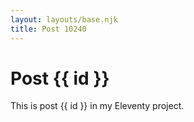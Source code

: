 ```yaml
---
layout: layouts/base.njk
title: Post 10240
---
```


# Post {{ id }}

This is post {{ id }} in my Eleventy project.
